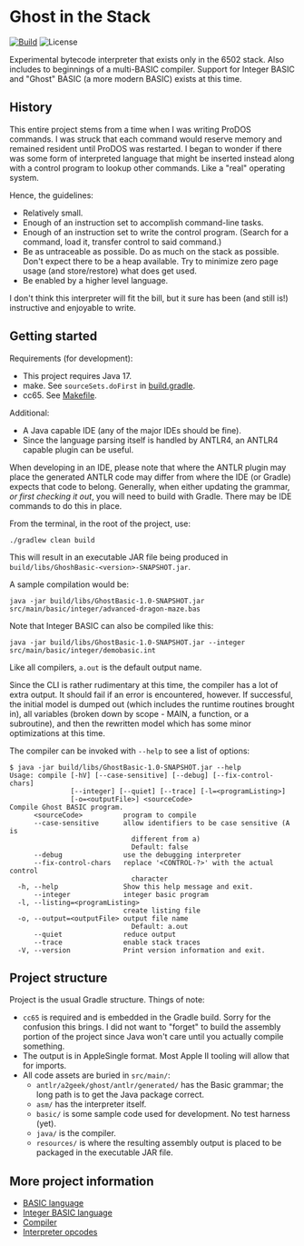 # Ghost in the Stack

[![Build](https://github.com/a2geek/ghost-in-the-stack-vm/actions/workflows/build.yml/badge.svg?branch=main)](https://github.com/a2geek/ghost-in-the-stack-vm/actions/workflows/build.yml)
![License](https://img.shields.io/github/license/a2geek/ghost-in-the-stack-vm)

Experimental bytecode interpreter that exists only in the 6502 stack. Also includes to beginnings
of a multi-BASIC compiler. Support for Integer BASIC and "Ghost" BASIC (a more modern BASIC) exists
at this time.

## History

This entire project stems from a time when I was writing ProDOS commands. I was struck
that each command would reserve memory and remained resident until ProDOS was restarted.
I began to wonder if there was some form of interpreted language that might be inserted
instead along with a control program to lookup other commands. Like a "real" operating
system.

Hence, the guidelines:
* Relatively small.
* Enough of an instruction set to accomplish command-line tasks.
* Enough of an instruction set to write the control program.
  (Search for a command, load it, transfer control to said command.)
* Be as untraceable as possible. Do as much on the stack as possible. Don't expect
  there to be a heap available.  Try to minimize zero page usage (and store/restore)
  what does get used.
* Be enabled by a higher level language.

I don't think this interpreter will fit the bill, but it sure has been (and still is!)
instructive and enjoyable to write.

## Getting started

Requirements (for development):
* This project requires Java 17.
* make. See `sourceSets.doFirst` in [build.gradle](build.gradle).
* cc65. See [Makefile](src/main/asm/Makefile).

Additional:
* A Java capable IDE (any of the major IDEs should be fine).
* Since the language parsing itself is handled by ANTLR4, an ANTLR4 capable plugin can be
useful.

When developing in an IDE, please note that where the ANTLR plugin may place the generated 
ANTLR code may differ from where the IDE (or Gradle) expects that code to belong. Generally,
when either updating the grammar, _or first checking it out_, you will need to build with Gradle.
There may be IDE commands to do this in place.

From the terminal, in the root of the project, use:
```shell
./gradlew clean build
```

This will result in an executable JAR file being produced in `build/libs/GhoshBasic-<version>-SNAPSHOT.jar`.

A sample compilation would be:
```shell
java -jar build/libs/GhostBasic-1.0-SNAPSHOT.jar src/main/basic/integer/advanced-dragon-maze.bas
```

Note that Integer BASIC can also be compiled like this:
```shell
java -jar build/libs/GhostBasic-1.0-SNAPSHOT.jar --integer src/main/basic/integer/demobasic.int
```

Like all compilers, `a.out` is the default output name.

Since the CLI is rather rudimentary at this time, the compiler has a lot of extra output. It should fail
if an error is encountered, however. If successful, the initial model is dumped out (which includes the runtime
routines brought in), all variables (broken down by scope - MAIN, a function, or a subroutine), and then the
rewritten model which has some minor optimizations at this time.

The compiler can be invoked with `--help` to see a list of options:
```shell
$ java -jar build/libs/GhostBasic-1.0-SNAPSHOT.jar --help
Usage: compile [-hV] [--case-sensitive] [--debug] [--fix-control-chars]
               [--integer] [--quiet] [--trace] [-l=<programListing>]
               [-o=<outputFile>] <sourceCode>
Compile Ghost BASIC program.
      <sourceCode>          program to compile
      --case-sensitive      allow identifiers to be case sensitive (A is
                              different from a)
                              Default: false
      --debug               use the debugging interpreter
      --fix-control-chars   replace '<CONTROL-?>' with the actual control
                              character
  -h, --help                Show this help message and exit.
      --integer             integer basic program
  -l, --listing=<programListing>
                            create listing file
  -o, --output=<outputFile> output file name
                              Default: a.out
      --quiet               reduce output
      --trace               enable stack traces
  -V, --version             Print version information and exit.
```

## Project structure

Project is the usual Gradle structure. Things of note:
* `cc65` is required and is embedded in the Gradle build. Sorry for the confusion this brings. I did not want to "forget" to 
  build the assembly portion of the project since Java won't care until you actually compile something.
* The output is in AppleSingle format. Most Apple II tooling will allow that for imports.
* All code assets are buried in `src/main/`:
  * `antlr/a2geek/ghost/antlr/generated/` has the Basic grammar; the long path is to get the Java package correct.
  * `asm/` has the interpreter itself.
  * `basic/` is some sample code used for development. No test harness (yet).
  * `java/` is the compiler.
  * `resources/` is where the resulting assembly output is placed to be packaged in the executable JAR file.

## More project information

* [BASIC language](BASIC.md)
* [Integer BASIC language](INTEGER.md)
* [Compiler](COMPILER.md)
* [Interpreter opcodes](OPCODES.md)
